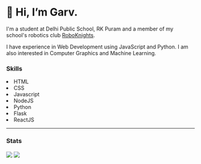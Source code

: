 # 👋 Hi, I’m Garv.


I'm a student at Delhi Public School, RK Puram and a member of my school's robotics club [RoboKnights](https://roboknights.in).

I have experience in Web Development using JavaScript and Python. I am also interested in Computer Graphics and Machine Learning.

### Skills
<ul></ul>
<li>HTML</li>
<li>CSS</li>
<li>Javascript</li>
<li>NodeJS</li>
<li>Python</li>
<li>Flask</li>
<li>ReactJS</li>

---
### Stats
<span>
  <img align="center" src="https://github-readme-stats.vercel.app/api?username=GarvJain03&show_icons=true&theme=radical" />
</span>
<span>
  <img align="center" src="https://github-readme-stats.vercel.app/api/top-langs/?username=GarvJain03&theme=radical" />
</span>
